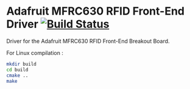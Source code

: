 # Adafruit MFRC630 RFID Front-End Driver [![Build Status](https://travis-ci.org/adafruit/Adafruit_MFRC630.svg?branch=master)](https://travis-ci.org/adafruit/Adafruit_MFRC630)

Driver for the Adafruit MFRC630 RFID Front-End Breakout Board.

For Linux compilation : 
```bash
mkdir build
cd build
cmake ..
make